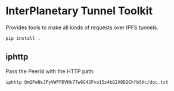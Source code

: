 InterPlanetary Tunnel Toolkit
=============================

Provides tools to make all kinds of requests over IPFS tunnels.

```sh
pip install .
```

iphttp
------

Pass the PeerId with the HTTP path:

```sh
iphttp QmQPeNsJPyVWPFDVHb77w8G42Fvo15z4bG2X8D2GhfbSXc/doc.txt
```
